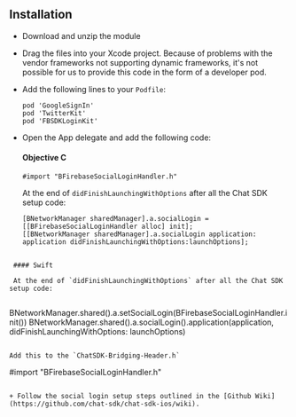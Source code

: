 ## Installation

+ Download and unzip the module
+ Drag the files into your Xcode project. Because of problems with the vendor frameworks not supporting dynamic frameworks, it's not possible for us to provide this code in the form of a developer pod. 

+ Add the following lines to your `Podfile`:

  ```
  pod 'GoogleSignIn'
  pod 'TwitterKit'
  pod 'FBSDKLoginKit'
  ```
  
+ Open the App delegate and add the following code:

  #### Objective C
  
  ```
  #import "BFirebaseSocialLoginHandler.h"
  ```
   
  At the end of `didFinishLaunchingWithOptions` after all the Chat SDK setup code:
  
  ```
  [BNetworkManager sharedManager].a.socialLogin = [[BFirebaseSocialLoginHandler alloc] init];
  [[BNetworkManager sharedManager].a.socialLogin application: application didFinishLaunchingWithOptions:launchOptions];
 ```
  
  #### Swift
  
  At the end of `didFinishLaunchingWithOptions` after all the Chat SDK setup code:
  
  ```
  BNetworkManager.shared().a.setSocialLogin(BFirebaseSocialLoginHandler.init())
  BNetworkManager.shared().a.socialLogin().application(application, didFinishLaunchingWithOptions: launchOptions)
  ```
  
  Add this to the `ChatSDK-Bridging-Header.h`
  
  ```
  #import "BFirebaseSocialLoginHandler.h"
  ```
  
+ Follow the social login setup steps outlined in the [Github Wiki](https://github.com/chat-sdk/chat-sdk-ios/wiki).